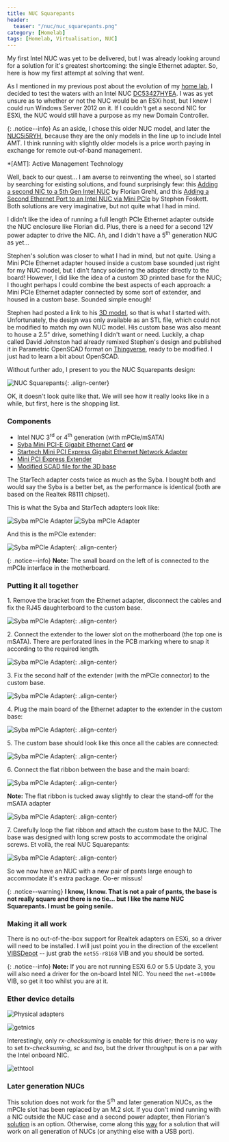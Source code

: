 ```yaml
---
title: NUC Squarepants
header:
  teaser: "/nuc/nuc_squarepants.png"
category: [Homelab] 
tags: [Homelab, Virtualisation, NUC]
---
```


My first Intel NUC was yet to be delivered, but I was already looking around for a solution for it's greatest shortcoming: the single Ethernet adapter. So, here is how my first attempt at solving that went. 

As I mentioned in my previous post about the evolution of my [home lab](/Intel-NUC-to-the-rescue), I decided to test the waters with an Intel NUC [DC53427HYEA](http://www.intel.co.uk/content/www/uk/en/nuc/nuc-kit-dc53427hye-board-d53427rke.html). I was as yet unsure as to whether or not the NUC would be an ESXi host, but I knew I could run Windows Server 2012 on it. If I couldn't get a second NIC for ESXi, the NUC would still have a purpose as my new Domain Controller. 

{: .notice--info}
As an aside, I chose this older NUC model, and later the [NUC5i5RYH](http://www.intel.co.uk/content/www/uk/en/nuc/nuc-kit-nuc5i5ryh.html), because they are the only models in the line up to include Intel AMT. I think running with slightly older models is a price worth paying in exchange for remote out-of-band management.

*[AMT]: Active Management Technology

Well, back to our quest... I am averse to reinventing the wheel, so I started by searching for existing solutions, and found surprisingly few: this [Adding a second NIC to a 5th Gen Intel NUC](http://www.virten.net/2015/09/adding-a-second-nic-to-a-5th-gen-intel-nuc-or-other-pcie-cards/) by Florian Grehl, and this [Adding a Second Ethernet Port to an Intel NUC via Mini PCIe](http://blog.fosketts.net/2015/06/05/adding-a-second-ethernet-port-to-an-intel-nuc-via-mini-pcie/) by Stephen Foskett. Both solutions are very imaginative, but not quite what I had in mind.

I didn't like the idea of running a full length PCIe Ethernet adapter outside the NUC enclosure like Florian did. Plus, there is a need for a second 12V power adapter to drive the NIC. Ah, and I didn't have a 5<sup>th</sup> generation NUC as yet...

Stephen's solution was closer to what I had in mind, but not quite. Using a Mini PCIe Ethernet adapter housed inside a custom base sounded just right for my NUC model, but I din't fancy soldering the adapter directly to the board! However, I did like the idea of a custom 3D printed base for the NUC; I thought perhaps I could combine the best aspects of each approach: a Mini PCIe Ethernet adapter connected by some sort of extender, and housed in a custom base. Sounded simple enough!
 
Stephen had posted a link to his [3D model](https://www.tinkercad.com/things/6cVLKjO38uJ-intel-nuc-disk-and-ethernet-base), so that is what I started with. Unfortunately, the design was only available as an STL file, which could not be modified to match my own NUC model. His custom base was also meant to house a 2.5" drive, something I didn't want or need. Luckily, a chap called David Johnston had already remixed Stephen's design and published it in Parametric OpenSCAD format on [Thingverse](http://www.thingiverse.com/thing:999900), ready to be modified. I just had to learn a bit about OpenSCAD.

Without further ado, I present to you the NUC Squarepants design:

![NUC Squarepants](/images/nuc/nuc_squarepants.png){: .align-center} 
   
OK, it doesn't look quite like that. We will see how it really looks like in a while, but first, here is the shopping list.

### Components

* Intel NUC 3<sup>rd</sup> or 4<sup>th</sup> generation (with mPCIe/mSATA)
* [Syba Mini PCI-E Gigabit Ethernet Card](https://www.amazon.co.uk/dp/B00B524102/ref=cm_cr_ryp_prd_ttl_sol_0) **or**
* [Startech Mini PCI Express Gigabit Ethernet Network Adapter](https://www.amazon.co.uk/dp/B006VCPB2S/ref=cm_cr_ryp_prd_ttl_sol_5)
* [Mini PCI Express Extender](https://www.amazon.co.uk/dp/B00T2FP7X4/ref=cm_cr_ryp_prd_ttl_sol_3)
* [Modified SCAD file for the 3D base](https://github.com/gomesjj/nuc-smartpants/blob/master/nuc_box_ver3.scad)

The StarTech adapter costs twice as much as the Syba. I bought both and would say the Syba is a better bet, as the performance is identical (both are based on the Realtek R8111 chipset).

This is what the Syba and StarTech adapters look like:

![Syba mPCIe Adapter](/images/nuc/syba.png) ![Syba mPCIe Adapter](/images/nuc/startech.png)

And this is the mPCIe extender:

![Syba mPCIe Adapter](/images/nuc/mpcie_extender.png){: .align-center}

{: .notice--info}
**Note:** The small board on the left of is connected to the mPCIe interface in the motherboard.

### Putting it all together

1\. Remove the bracket from the Ethernet adapter, disconnect the cables and fix the RJ45 daughterboard to the custom base.

![Syba mPCIe Adapter](/images/nuc/2_nuc_base_phy.png){: .align-center}

2\. Connect the extender to the lower slot on the motherboard (the top one is mSATA). There are perforated lines in the PCB marking where to snap it according to the required length.

![Syba mPCIe Adapter](/images/nuc/1_nuc_board_adapter.png){: .align-center}
	
3\. Fix the second half of the extender (with the mPCIe connector) to the custom base.

![Syba mPCIe Adapter](/images/nuc/3_nuc_base_adap.png){: .align-center}   
 
4\. Plug the main board of the Ethernet adapter to the extender in the custom base:

![Syba mPCIe Adapter](/images/nuc/4_nuc_base_eth.png){: .align-center} 

5\. The custom base should look like this once all the cables are connected:

![Syba mPCIe Adapter](/images/nuc/5_nuc_base_complete.png){: .align-center}

6\. Connect the flat ribbon between the base and the main board:

![Syba mPCIe Adapter](/images/nuc/6_nuc_base_board.png){: .align-center}

**Note:** The flat ribbon is tucked away slightly to clear the stand-off for the mSATA adapter

![Syba mPCIe Adapter](/images/nuc/6a_ribbon_detail.png){: .align-center}

7\. Carefully loop the flat ribbon and attach the custom base to the NUC. The base was designed with long screw posts to accommodate the original screws. Et voilà, the real NUC Squarepants:

![Syba mPCIe Adapter](/images/nuc/7_nuc_complete.png){: .align-center}

So we now have an NUC with a new pair of pants large enough to accommodate it's extra  package. Oo-er missus!

{: .notice--warning}
**I know, I know. That is not a pair of pants, the base is not really square and there is no tie... but I like the name NUC Squarepants. I must be going senile.**

### Making it all work

There is no out-of-the-box support for Realtek adapters on ESXi, so a driver will need to be installed. I will just point you in the direction of the excellent [VIBSDepot](https://vibsdepot.v-front.de/wiki/index.php/List_of_currently_available_ESXi_packages) -- just grab the ```net55-r8168``` VIB and you should be sorted.

{: .notice--info}
**Note:** If you are not running ESXi 6.0 or 5.5 Update 3, you will also need a driver for the on-board Intel NIC. You need the ```net-e1000e``` VIB, so get it too whilst you are at it.

### Ether device details

![Physical adapters](/images/nuc/mpcie_rtl_8111.png)

![getnics](/images/nuc/getnics.png)

Interestingly, only *rx-checksuming* is enable for this driver; there is no way to set *tx-checksuming*, *sc* and *tso*, but the driver throughput is on a par with the Intel onboard NIC.

![ethtool](/images/nuc/ethtool.png)

### Later generation NUCs

This solution does not work for the 5<sup>th</sup> and later generation NUCs, as the mPCIe slot has been replaced by an M.2 slot. If you don't mind running with a NIC outside the NUC case and a second power adapter, then Florian's [solution](http://blog.fosketts.net/2015/06/05/adding-a-second-ethernet-port-to-an-intel-nuc-via-mini-pcie/) is an option. Otherwise, come along this [way](/Homelab/Want-a-USB-Ethernet-driver-for-ESXi-You-can-have-two/) for a solution that will work on all generation of NUCs (or anything else with a USB port).
